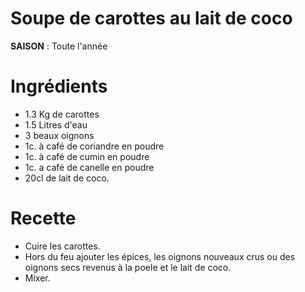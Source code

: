# Soupe de carottes au lait de coco

**SAISON** : Toute l'année

# Ingrédients
  * 1.3 Kg de carottes
  * 1.5 Litres d'eau
  * 3 beaux oignons 
  * 1c. à café de coriandre en poudre 
  * 1c. à café de cumin en poudre
  * 1c. a café de canelle en poudre
  * 20cl de lait de coco.

# Recette
* Cuire les carottes. 
* Hors du feu ajouter les épices, les oignons nouveaux crus ou des oignons secs revenus à la poele et le lait de coco.
* Mixer.